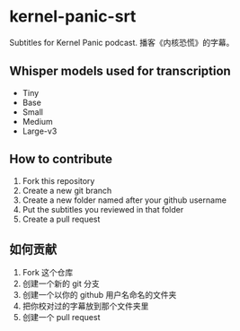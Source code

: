 # kernel-panic-srt

Subtitles for Kernel Panic podcast. 播客《内核恐慌》的字幕。

## Whisper models used for transcription

- Tiny
- Base
- Small
- Medium
- Large-v3

## How to contribute

1. Fork this repository
2. Create a new git branch
3. Create a new folder named after your github username
4. Put the subtitles you reviewed in that folder
5. Create a pull request

## 如何贡献

1. Fork 这个仓库
2. 创建一个新的 git 分支
3. 创建一个以你的 github 用户名命名的文件夹
4. 把你校对过的字幕放到那个文件夹里
5. 创建一个 pull request
